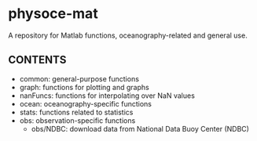 # physoce-mat #

A repository for Matlab functions, oceanography-related and general use.

## CONTENTS ##

- common: general-purpose functions 
- graph: functions for plotting and graphs
- nanFuncs: functions for interpolating over NaN values
- ocean: oceanography-specific functions
- stats: functions related to statistics
- obs: observation-specific functions
  - obs/NDBC: download data from National Data Buoy Center (NDBC)